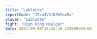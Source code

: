 ```yaml
---
title: "Lablatte"
reportCode: "3Tr4JVDfKZW7nvRx"
player: "Lablatte"
fight: "High King Maulgar"
date: 2021-09-08T18:55:49.344000+00:00
---
```

